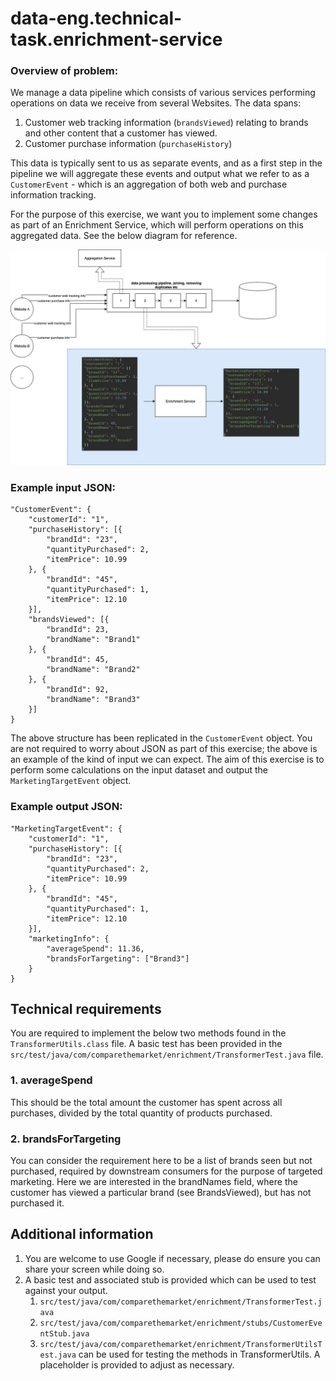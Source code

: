 # data-eng.technical-task.enrichment-service

### Overview of problem:

We manage a data pipeline which consists of various services performing operations on data we receive from several Websites. The data spans:
1. Customer web tracking information (`brandsViewed`) relating to brands and other content that a customer has viewed.
2. Customer purchase information (`purchaseHistory`)

This data is typically sent to us as separate events, and as a first step in the pipeline we will aggregate these events and output what we refer to as a `CustomerEvent` - which is an aggregation of both web and purchase information tracking.

For the purpose of this exercise, we want you to implement some changes as part of an Enrichment Service, which will perform operations on this aggregated data. See the below diagram for reference.

![example.jpg](example.jpg)

### Example input JSON:
```
"CustomerEvent": {
	"customerId": "1",
	"purchaseHistory": [{
		"brandId": "23",
		"quantityPurchased": 2,
		"itemPrice": 10.99
	}, {
		"brandId": "45",
		"quantityPurchased": 1,
		"itemPrice": 12.10
	}],
	"brandsViewed": [{
		"brandId": 23,
		"brandName": "Brand1"
	}, {
		"brandId": 45,
		"brandName": "Brand2"
	}, {
		"brandId": 92,
		"brandName": "Brand3"
	}]
}
```

The above structure has been replicated in the `CustomerEvent` object. You are not required to worry about JSON as part of this exercise; the above is an example of the kind of input we can expect.
The aim of this exercise is to perform some calculations on the input dataset and output the `MarketingTargetEvent` object.

### Example output JSON:

```
"MarketingTargetEvent": {
	"customerId": "1",
	"purchaseHistory": [{
		"brandId": "23",
		"quantityPurchased": 2,
		"itemPrice": 10.99
	}, {
		"brandId": "45",
		"quantityPurchased": 1,
		"itemPrice": 12.10
	}],
	"marketingInfo": {
		"averageSpend": 11.36,
		"brandsForTargeting": ["Brand3"]
	}
}
```

## Technical requirements

You are required to implement the below two methods found in the `TransformerUtils.class` file.
A basic test has been provided in the `src/test/java/com/comparethemarket/enrichment/TransformerTest.java` file.

### 1. averageSpend
This should be the total amount the customer has spent across all purchases, divided by the total quantity of products purchased.

### 2. brandsForTargeting
You can consider the requirement here to be a list of brands seen but not purchased, required by downstream consumers for the purpose of targeted marketing. Here we are interested in the brandNames field, where the customer has viewed a particular brand (see BrandsViewed), but has not purchased it.

## Additional information

1. You are welcome to use Google if necessary, please do ensure you can share your screen while doing so.
2. A basic test and associated stub is provided which can be used to test against your output.
    1. `src/test/java/com/comparethemarket/enrichment/TransformerTest.java`
    2. `src/test/java/com/comparethemarket/enrichment/stubs/CustomerEventStub.java`
    3. `src/test/java/com/comparethemarket/enrichment/TransformerUtilsTest.java` can be used for testing the methods in TransformerUtils. A placeholder is provided to adjust as necessary.
